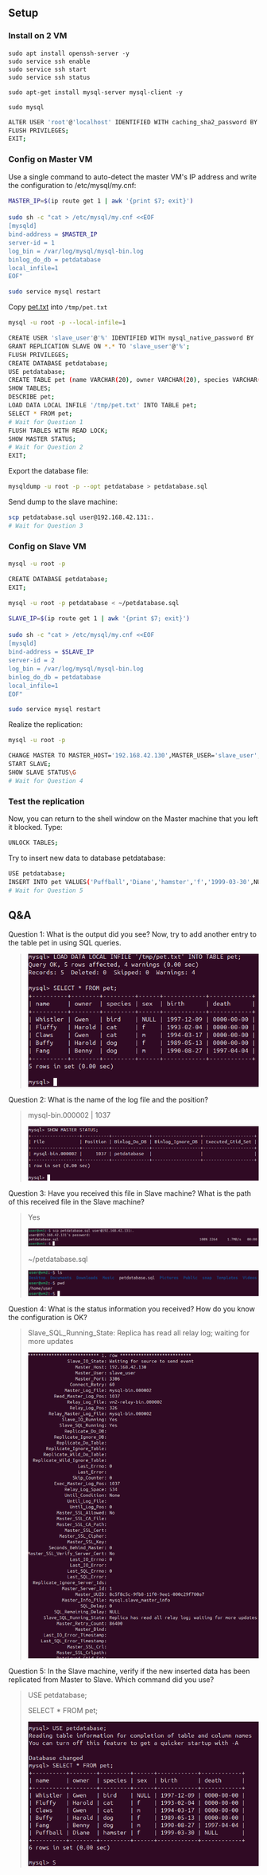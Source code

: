 ## Setup

### Install on 2 VM

```shell
sudo apt install openssh-server -y
sudo service ssh enable
sudo service ssh start
sudo service ssh status
```

```shell
sudo apt-get install mysql-server mysql-client -y
```

```shell
sudo mysql
```

````sh
ALTER USER 'root'@'localhost' IDENTIFIED WITH caching_sha2_password BY '1';
FLUSH PRIVILEGES;
EXIT;
````

### Config on Master VM

Use a single command to auto-detect the master VM's IP address and write the configuration to /etc/mysql/my.cnf:

```sh
MASTER_IP=$(ip route get 1 | awk '{print $7; exit}')

sudo sh -c "cat > /etc/mysql/my.cnf <<EOF
[mysqld]
bind-address = $MASTER_IP
server-id = 1
log_bin = /var/log/mysql/mysql-bin.log
binlog_do_db = petdatabase
local_infile=1
EOF"
```

```sh
sudo service mysql restart
```

Copy [pet.txt](pet.txt) into `/tmp/pet.txt`

```sh
mysql -u root -p --local-infile=1
```

```sh
CREATE USER 'slave_user'@'%' IDENTIFIED WITH mysql_native_password BY '1';
GRANT REPLICATION SLAVE ON *.* TO 'slave_user'@'%';
FLUSH PRIVILEGES;
CREATE DATABASE petdatabase;
USE petdatabase;
CREATE TABLE pet (name VARCHAR(20), owner VARCHAR(20), species VARCHAR(20), sex CHAR(1), birth DATE, death DATE);
SHOW TABLES;
DESCRIBE pet;
LOAD DATA LOCAL INFILE '/tmp/pet.txt' INTO TABLE pet;
SELECT * FROM pet;
# Wait for Question 1
FLUSH TABLES WITH READ LOCK;
SHOW MASTER STATUS;
# Wait for Question 2
EXIT;
```

Export the database file:

```sh
mysqldump -u root -p --opt petdatabase > petdatabase.sql
```

Send dump to the slave machine:

```sh
scp petdatabase.sql user@192.168.42.131:.
# Wait for Question 3
```

### Config on Slave VM

```sh
mysql -u root -p
```

```sh
CREATE DATABASE petdatabase;
EXIT;
```

```sh
mysql -u root -p petdatabase < ~/petdatabase.sql
```

```sh
SLAVE_IP=$(ip route get 1 | awk '{print $7; exit}')

sudo sh -c "cat > /etc/mysql/my.cnf <<EOF
[mysqld]
bind-address = $SLAVE_IP
server-id = 2
log_bin = /var/log/mysql/mysql-bin.log
binlog_do_db = petdatabase
local_infile=1
EOF"
```

```sh
sudo service mysql restart
```

Realize the replication:

```sh
mysql -u root -p
```

```sh
CHANGE MASTER TO MASTER_HOST='192.168.42.130',MASTER_USER='slave_user',MASTER_PASSWORD='1',MASTER_LOG_FILE='mysql-bin.000002',MASTER_LOG_POS=1037;
START SLAVE;
SHOW SLAVE STATUS\G
# Wait for Question 4
```

### Test the replication

Now, you can return to the shell window on the Master machine that you left it blocked. Type:

```sh
UNLOCK TABLES;
```

Try to insert new data to database petdatabase:

```sh
USE petdatabase;
INSERT INTO pet VALUES('Puffball','Diane','hamster','f','1999-03-30',NULL);
# Wait for Question 5
```

## Q&A

Question 1: What is the output did you see? Now, try to add another entry to the
table pet in using SQL queries.

> ![q1.png](docs/q1.png)


Question 2: What is the name of the log file and the position?

> mysql-bin.000002 | 1037
>
> ![q2.png](docs/q2.png)

Question 3: Have you received this file in Slave machine? What is the path of this
received file in the Slave machine?

> Yes
> 
> ![q3-1.png](docs/q3-1.png)
>
> ~/petdatabase.sql
> 
> ![q3-2.png](docs/q3-2.png)

Question 4: What is the status information you received? How do you know the
configuration is OK?

> Slave_SQL_Running_State: Replica has read all relay log; waiting for more updates
> 
> ![q4.png](docs/q4.png)

Question 5: In the Slave machine, verify if the new inserted data has been
replicated from Master to Slave. Which command did you use?

> USE petdatabase;
> 
> SELECT * FROM pet;
> 
> ![q5.png](docs/q5.png)